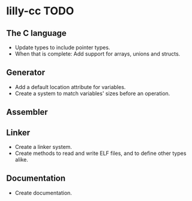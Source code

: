 # lilly-cc TODO

## The C language
- Update types to include pointer types.
- When that is complete: Add support for arrays, unions and structs.

## Generator
- Add a default location attribute for variables.
- Create a system to match variables' sizes before an operation.

## Assembler

## Linker
- Create a linker system.
- Create methods to read and write ELF files, and to define other types alike.

## Documentation
- Create documentation.
